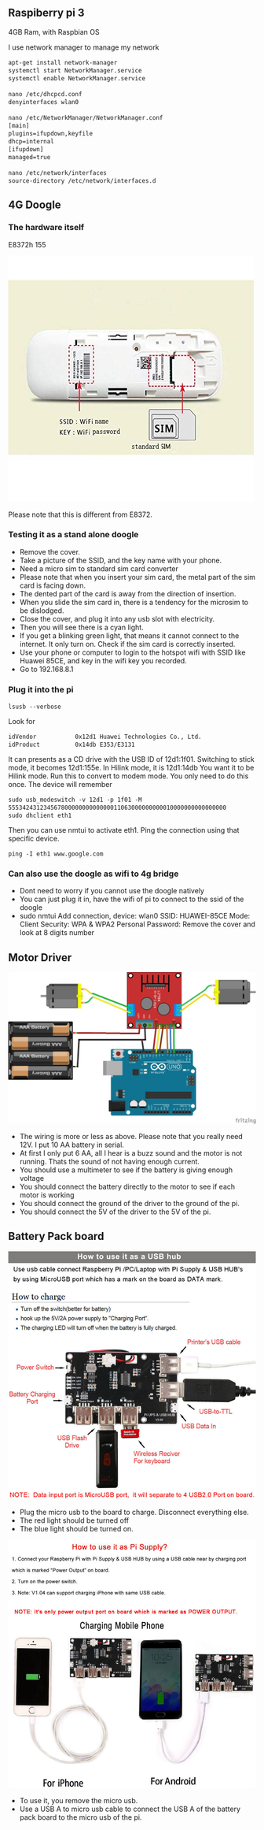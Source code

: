 ## Raspiberry pi 3

4GB Ram, with Raspbian OS

I use network manager to manage my network
```
apt-get install network-manager
systemctl start NetworkManager.service
systemctl enable NetworkManager.service

nano /etc/dhcpcd.conf
denyinterfaces wlan0

nano /etc/NetworkManager/NetworkManager.conf
[main]
plugins=ifupdown,keyfile
dhcp=internal
[ifupdown]
managed=true

nano /etc/network/interfaces
source-directory /etc/network/interfaces.d

```

## 4G Doogle
### The hardware itself

E8372h 155

![E8372h](./E8372h-155.jpg)

Please note that this is different from E8372. 

### Testing it as a stand alone doogle
- Remove the cover. 
- Take a picture of the SSID, and the key name with your phone.
- Need a micro sim to standard sim card converter
- Please note that when you insert your sim card, the metal part of the sim card is facing down.
- The dented part of the card is away from the direction of insertion.
- When you slide the sim card in, there is a tendency for the microsim to be dislodged.
- Close the cover, and plug it into any usb slot with electricity.
- Then you will see there is a cyan light. 
- If you get a blinking green light, that means it cannot connect to the internet. It only turn on. Check if the sim card is correctly inserted.
- Use your phone or computer to login to the hotspot wifi with SSID like Huawei 85CE, and key in the wifi key you recorded.
- Go to 192.168.8.1

### Plug it into the pi
```
lsusb --verbose
```
Look for 
```
idVendor           0x12d1 Huawei Technologies Co., Ltd.
idProduct          0x14db E353/E3131
```
It can presents as a CD drive with the USB ID of 12d1:1f01. 
Switching to stick mode, it becomes 12d1:155e. 
In Hilink mode, it is 12d1:14db
You want it to be Hilink mode.
Run this to convert to modem mode. You only need to do this once. The device will remember
```
sudo usb_modeswitch -v 12d1 -p 1f01 -M 55534243123456780000000000000011063000000000010000000000000000
sudo dhclient eth1
```
Then you can use nmtui to activate eth1. Ping the connection using that specific device.
```
ping -I eth1 www.google.com
```

### Can also use the doogle as wifi to 4g bridge
- Dont need to worry if you cannot use the doogle natively
- You can just plug it in, have the wifi of pi to connect to the ssid of the doogle
- sudo nmtui
Add connection, 
device: wlan0
SSID: HUAWEI-85CE
Mode: Client
Security: WPA & WPA2 Personal
Password: Remove the cover and look at 8 digits number

## Motor Driver 
![L298N](./L298N.jpg)
- The wiring is more or less as above. Please note that you really need 12V. I put 10 AA battery in serial. 
- At first I only put 6 AA, all I hear is a buzz sound and the motor is not running. Thats the sound of not having enough current.
- You should use a multimeter to see if the battery is giving enough voltage
- You should connect the battery directly to the motor to see if each motor is working
- You should connect the ground of the driver to the ground of the pi. 
- You should connect the 5V of the driver to the 5V of the pi.

## Battery Pack board
![Battery Board Charge](./batteryboard-charge.jpg)
- Plug the micro usb to the board to charge. Disconnect everything else.
- The red light should be turned off
- The blue light should be turned on.

![Battery Board Use](./batteryboard-use.jpg)
- To use it, you remove the micro usb.
- Use a USB A to micro usb cable to connect the USB A of the battery pack board to the micro usb of the pi.
